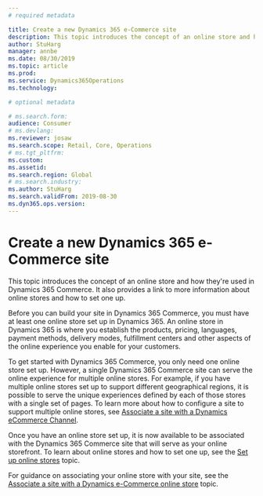 ```yaml
---
# required metadata

title: Create a new Dynamics 365 e-Commerce site
description: This topic introduces the concept of an online store and how they're used in Dynamics 365 Commerce. It also provides a link to more information about online stores and how to set one up.
author: StuHarg
manager: annbe
ms.date: 08/30/2019
ms.topic: article
ms.prod: 
ms.service: Dynamics365Operations
ms.technology: 

# optional metadata

# ms.search.form: 
audience: Consumer
# ms.devlang: 
ms.reviewer: josaw
ms.search.scope: Retail, Core, Operations
# ms.tgt_pltfrm: 
ms.custom: 
ms.assetid: 
ms.search.region: Global
# ms.search.industry: 
ms.author: StuHarg
ms.search.validFrom: 2019-08-30
ms.dyn365.ops.version: 
---
```

# Create a new Dynamics 365 e-Commerce site

This topic introduces the concept of an online store and how they're used in Dynamics 365 Commerce. It also provides a link to more information about online stores and how to set one up.

Before you can build your site in Dynamics 365 Commerce, you must have at least one online store set up in Dynamics 365. An online store in Dynamics 365 is where you establish the products, pricing, languages, payment methods, delivery modes, fulfillment centers and other aspects of the online experience you enable for your customers. 

To get started with Dynamics 365 Commerce, you only need one online store set up. However, a single Dynamics 365 Commerce site can serve the online experience for multiple online stores. For example, if you have multiple online stores set up to support different geographical regions, it is possible to serve the unique experiences defined by each of those stores with a single set of pages. To learn more about how to configure a site to support multiple online stores, see [Associate a site with a Dynamics eCommerce Channel](http://). 

Once you have an online store set up, it is now available to be associated with the Dynamics 365 Commerce site that will serve as your online storefront. To learn about online stores and how to set one up, see the [Set up online stores](https://docs.microsoft.com/en-us/dynamics365/unified-operations/retail/online-stores) topic. 

For guidance on associating your online store with your site, see the [Associate a site with a Dynamics e-Commerce online store](http://) topic. 

